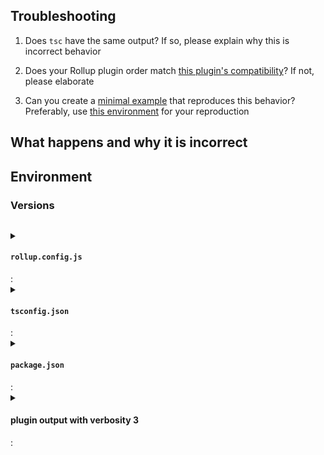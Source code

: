 ## Troubleshooting
<!--
  Please follow the steps below to ensure that you have troubleshot this problem sufficiently to believe that it is a bug in this plugin.
  Many issues are the result of common misconfigurations and are not bugs, so please follow the steps to help us help you and prioritize limited volunteer maintainer time.
-->

1. Does `tsc` have the same output? If so, please explain why this is incorrect behavior
    <!--
      This plugin uses the TS LanguageService under-the-hood.
      It tries to mimic tsc and add Rollup semantics where possible, so if tsc has the same output, the error you're getting may be correct and accurate.
      There are cases where they should differ, however, so if this is one of those, please elaborate.
    -->

1. Does your Rollup plugin order match [this plugin's compatibility](https://github.com/ezolenko/rollup-plugin-typescript2#compatibility)? If not, please elaborate
    <!--
      Rollup plugin order matters, so if there is a mismatch here, that could be the cause of your issue.
    -->

1. Can you create a [minimal example](https://stackoverflow.com/help/minimal-reproducible-example) that reproduces this behavior? Preferably, use [this environment](https://stackblitz.com/edit/rpt2-repro) for your reproduction
    <!--
      Minimal reproductions help us find the root cause of an issue much more expediently than trying to interpret and disentangle a complicated repo.
      The process of creating a minimal reproduction also often helps users find a misconfiguration in their code.
      It could also help you identify the root cause yourself and potentially create a Pull Request to fix it!
    -->

## What happens and why it is incorrect
<!--
  Please explain the issue you are encountering and why you believe it is incorrect behavior, in detail.
  Please list any error messages here.
-->

## Environment
<!-- Please describe your environment, especially anything potentially relevant to the problem -->

### Versions
<!--
  PLEASE RUN THIS COMMAND INSIDE YOUR PROJECT:

  npx envinfo --npmPackages typescript,rollup,rollup-plugin-typescript2

  AND PASTE ITS CONTENTS BELOW INSIDE THE CODE SNIPPET vvvvvvvvv
-->

```text

```

<!--- paste your rollup config below if relevant --->
<details>
  <summary><h4><code>rollup.config.js</code></h4>: </summary>

<!--- INSERT rollup.config.ts IN THE CODE SNIPPET BELOW --->

```js

```

</details>

<!--- paste your tsconfig.json below if relevant --->
<details>
  <summary><h4><code>tsconfig.json</code></h4>: </summary>

<!--- INSERT tsconfig.json IN THE CODE SNIPPET BELOW --->

```json5

```

</details>

<!--- paste your package.json below if relevant --->
<details>
  <summary><h4><code>package.json</code></h4>: </summary>

<!--- INSERT package.json IN THE CODE SNIPPET BELOW --->

```json

```

</details>

<!--- add verbosity verbosity: 3 to plugin options and attach output if relevant (censor out anything sensitive) --->
<details>
  <summary><h4>plugin output with verbosity 3</h4>: </summary>

<!--- INSERT plugin output IN THE CODE SNIPPET BELOW or attach --->

```text

```

</details>
